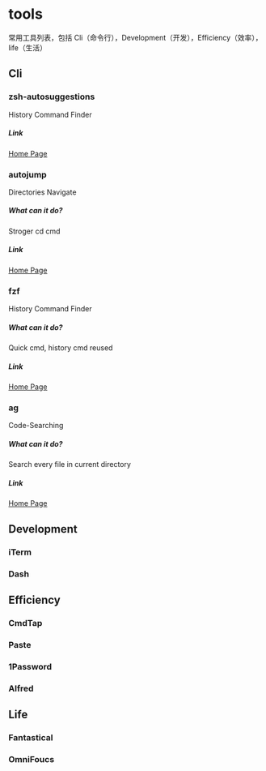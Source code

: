 # tools

常用工具列表，包括 Cli（命令行），Development（开发），Efficiency（效率），life（生活）

## Cli

### zsh-autosuggestions

History Command Finder

##### Link

[Home Page](https://github.com/zsh-users/zsh-autosuggestions)

### autojump

Directories Navigate

##### What can it do?

Stroger cd cmd

##### Link

[Home Page](https://github.com/wting/autojump)

### fzf

History Command Finder

##### What can it do?

Quick cmd, history cmd reused

##### Link

[Home Page](https://github.com/junegunn/fzf)

### ag

Code-Searching

##### What can it do?

Search every file in current directory

##### Link

[Home Page](https://github.com/ggreer/the_silver_searcher)

## Development

### iTerm

### Dash

## Efficiency

### CmdTap

### Paste

### 1Password

### Alfred

## Life

### Fantastical

### OmniFoucs

